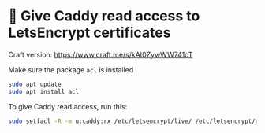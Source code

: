 # 🪪 Give Caddy read access to LetsEncrypt certificates

Craft version: https://www.craft.me/s/kAI0ZywWW741oT

Make sure the package `acl` is installed

```bash
sudo apt update
sudo apt install acl
```

To give Caddy read access, run this:

```bash
sudo setfacl -R -m u:caddy:rx /etc/letsencrypt/live/ /etc/letsencrypt/archive/
```
